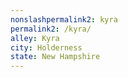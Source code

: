 ```yaml
---
﻿nonslashpermalink2: kyra
permalink2: /kyra/
alley: Kyra
city: Holderness
state: New Hampshire
---
```

